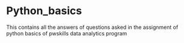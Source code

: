 # Python_basics
This contains all the answers of questions asked in the assignment of python basics of pwskills data analytics program
